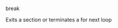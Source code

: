 <span style='color:var(--vscode-symbolIcon-methodForeground);'>break</span> 

Exits a section or terminates a for next loop
